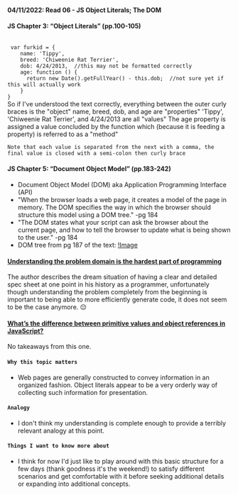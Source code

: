#### 04/11/2022: Read 06 - JS Object Literals; The DOM

#### JS Chapter 3: “Object Literals” (pp.100-105)
<code>
 var furkid = {
    name: 'Tippy',
    breed: 'Chiweenie Rat Terrier',
    dob: 4/24/2013,  //this may not be formatted correctly
    age: function () {
      return new Date().getFullYear() - this.dob;  //not sure yet if this will actually work
    }
}
</code>
    So if I've understood the text correctly, everything between the outer curly braces is the "object"
    name, breed, dob, and age are "properties"
    'Tippy', 'Chiweenie Rat Terrier', and 4/24/2013 are all "values"
    The age property is assigned a value concluded by the function which (because it is feeding a property) is referred to as a "method"

    Note that each value is separated from the next with a comma, the final value is closed with a semi-colon then curly brace

#### JS Chapter 5: “Document Object Model” (pp.183-242) 
* Document Object Model (DOM) aka Application Programming Interface (API)
* "When the browser loads a web page, it creates a model of the page in memory. The DOM specifies the way in which the browser should structure this model using a DOM tree." -pg 184
* "The DOM states what your script can ask the browser about the current page, and how to tell the browser to update what is being shown to the user." -pg 184
* DOM tree from pg 187 of the text:
[!Image](/img/Domtree.jpg)

#### [Understanding the problem domain is the hardest part of programming](http://simpleprogrammer.com/2013/07/15/understanding-the-problem-domain-is-the-hardest-part-of-programming)
The author describes the dream situation of having a clear and detailed spec sheet at one point in his history as a programmer, unfortunately though understanding the problem completely from the beginning is important to being able to more efficiently generate code, it does not seem to be the case anymore. &#128532;

#### [What’s the difference between primitive values and object references in JavaScript?](https://betterprogramming.pub/intermediate-javascript-whats-the-difference-between-primitive-values-and-object-references-e863d70677b)
No takeaways from this one.

#### `Why this topic matters`
* Web pages are generally constructed to convey information in an organized fashion. Object literals appear to be a very orderly way of collecting such information for presentation.
    
#### `Analogy `
* I don't think my understanding is complete enough to provide a terribly relevant analogy at this point.
        
#### `Things I want to know more about`
* I think for now I'd just like to play around with this basic structure for a few days (thank goodness it's the weekend!) to satisfy different scenarios and get comfortable with it before seeking additional details or expanding into additional concepts.